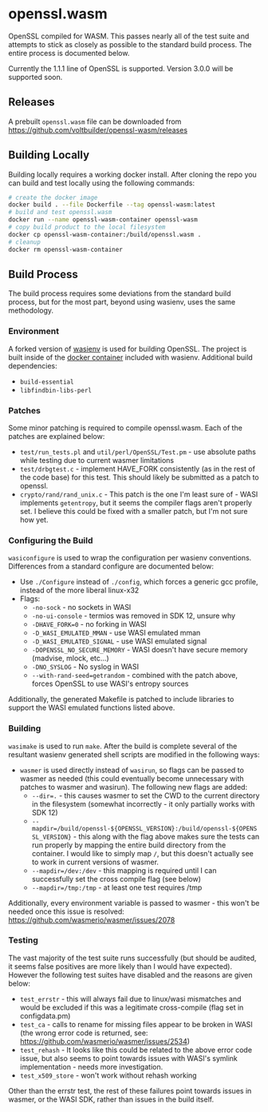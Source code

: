 # openssl.wasm

OpenSSL compiled for WASM. This passes nearly all of the test suite and attempts to stick as closely as possible to the standard build process. The entire process is documented below.

Currently the 1.1.1 line of OpenSSL is supported. Version 3.0.0 will be supported soon.

## Releases

A prebuilt `openssl.wasm` file can be downloaded from https://github.com/voltbuilder/openssl-wasm/releases

## Building Locally

Building locally requires a working docker install. After cloning the repo you can build and test locally using the following commands:

```sh
# create the docker image
docker build . --file Dockerfile --tag openssl-wasm:latest
# build and test openssl.wasm
docker run --name openssl-wasm-container openssl-wasm
# copy build product to the local filesystem
docker cp openssl-wasm-container:/build/openssl.wasm .
# cleanup
docker rm openssl-wasm-container
```

## Build Process

The build process requires some deviations from the standard build process, but for the most part, beyond using wasienv, uses the same methodology.

### Environment

A forked version of [wasienv](https://github.com/artlogic/wasienv/blob/artlogic/README.md#note) is used for building OpenSSL. The project is built inside of the [docker container](https://hub.docker.com/r/artlogical/wasienv) included with wasienv. Additional build dependencies:

* `build-essential`
* `libfindbin-libs-perl`

### Patches

Some minor patching is required to compile openssl.wasm. Each of the patches are explained below:

* `test/run_tests.pl` and `util/perl/OpenSSL/Test.pm` - use absolute paths while testing due to current wasmer limitations
* `test/drbgtest.c` - implement HAVE_FORK consistently (as in the rest of the code base) for this test. This should likely be submitted as a patch to openssl.
* `crypto/rand/rand_unix.c` - This patch is the one I'm least sure of - WASI implements `getentropy`, but it seems the compiler flags aren't properly set. I believe this could be fixed with a smaller patch, but I'm not sure how yet.

### Configuring the Build

`wasiconfigure` is used to wrap the configuration per wasienv conventions. Differences from a standard configure are documented below:

* Use `./Configure` instead of `./config`, which forces a generic gcc profile, instead of the more liberal linux-x32
* Flags:
   * `-no-sock` - no sockets in WASI
   * `-no-ui-console` - termios was removed in SDK 12, unsure why
   * `-DHAVE_FORK=0` - no forking in WASI
   * `-D_WASI_EMULATED_MMAN` - use WASI emulated mman
   * `-D_WASI_EMULATED_SIGNAL` - use WASI emulated signal
   * `-DOPENSSL_NO_SECURE_MEMORY` - WASI doesn't have secure memory (madvise, mlock, etc...)
   * `-DNO_SYSLOG` - No syslog in WASI
   * `--with-rand-seed=getrandom` - combined with the patch above, forces OpenSSL to use WASI's entropy sources

Additionally, the generated Makefile is patched to include libraries to support the WASI emulated functions listed above.

### Building

`wasimake` is used to run `make`. After the build is complete several of the resultant wasienv generated shell scripts are modified in the following ways:

* `wasmer` is used directly instead of `wasirun`, so flags can be passed to wasmer as needed (this could eventually become unnecessary with patches to wasmer and wasirun). The following new flags are added:
   * `--dir=.` - this causes wasmer to set the CWD to the current directory in the filesystem (somewhat incorrectly - it only partially works with SDK 12)
   * `--mapdir=/build/openssl-${OPENSSL_VERSION}:/build/openssl-${OPENSSL_VERSION}` - this along with the flag above makes sure the tests can run properly by mapping the entire build directory from the container. I would like to simply map `/`, but this doesn't actually see to work in current versions of wasmer.
   * `--mapdir=/dev:/dev` - this mapping is required until I can successfully set the cross compile flag (see below)
   * `--mapdir=/tmp:/tmp` - at least one test requires /tmp
   
Additionally, every environment variable is passed to wasmer - this won't be needed once this issue is resolved: https://github.com/wasmerio/wasmer/issues/2078

### Testing

The vast majority of the test suite runs successfully (but should be audited, it seems false positives are more likely than I would have expected). However the following test suites have disabled and the reasons are given below:

* `test_errstr` - this will always fail due to linux/wasi mismatches and would be excluded if this was a legitimate cross-compile (flag set in configdata.pm)
* `test_ca` - calls to rename for missing files appear to be broken in WASI (the wrong error code is returned, see: https://github.com/wasmerio/wasmer/issues/2534)
* `test_rehash` - It looks like this could be related to the above error code issue, but also seems to point towards issues with WASI's symlink implementation - needs more investigation.
* `test_x509_store` - won't work without rehash working

Other than the errstr test, the rest of these failures point towards issues in wasmer, or the WASI SDK, rather than issues in the build itself.
